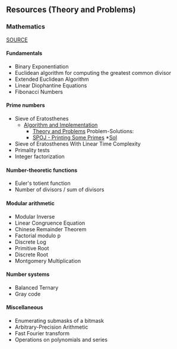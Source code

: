 ## Resources (Theory and Problems)
### Mathematics
[SOURCE](https://cp-algorithms.com/)
#### Fundamentals
  * Binary Exponentiation
  * Euclidean algorithm for computing the greatest common divisor
  * Extended Euclidean Algorithm
  * Linear Diophantine Equations
  * Fibonacci Numbers
#### Prime numbers
  * Sieve of Eratosthenes
    * [Algorithm and Implementation](https://github.com/anuanu0-0/data-structures-and-algorithms/blob/master/Mathematics/primeSieve.cpp)
        * [Theory and Problems](https://cp-algorithms.com/algebra/sieve-of-eratosthenes.html)
        Problem-Solutions:
         * [SPOJ - Printing Some Primes](https://www.spoj.com/problems/TDPRIMES/)
            *[Sol](https://github.com/anuanu0-0/classical-spoj/blob/master/TDPRIMES.cpp)
  * Sieve of Eratosthenes With Linear Time Complexity
  * Primality tests
  * Integer factorization
#### Number-theoretic functions
  * Euler's totient function
  * Number of divisors / sum of divisors
#### Modular arithmetic
  * Modular Inverse
  * Linear Congruence Equation
  * Chinese Remainder Theorem
  * Factorial modulo p
  * Discrete Log
  * Primitive Root
  * Discrete Root
  * Montgomery Multiplication
#### Number systems
  * Balanced Ternary
  * Gray code
#### Miscellaneous
  * Enumerating submasks of a bitmask
  * Arbitrary-Precision Arithmetic
  * Fast Fourier transform
  * Operations on polynomials and series
